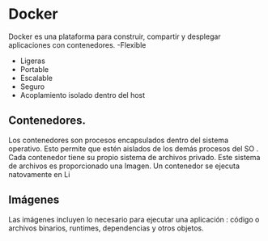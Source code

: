 # Docker
Docker es una plataforma para construir, compartir y desplegar aplicaciones con contenedores. 
-Flexible
- Ligeras
- Portable 
- Escalable 
- Seguro
- Acoplamiento isolado dentro del host

## Contenedores. 
Los contenedores son procesos encapsulados dentro del sistema operativo. Esto permite que estén aislados de los demás procesos del SO . Cada contenedor tiene su propio sistema de archivos privado. Este sistema de archivos es proporcionado una Imagen.
Un contenedor se ejecuta natovamente en Li
## Imágenes
Las imágenes incluyen lo necesario para ejecutar una aplicación : código o archivos binarios, runtimes, dependencias y otros objetos. 

<!--stackedit_data:
eyJoaXN0b3J5IjpbMzAxNDkwMTldfQ==
-->